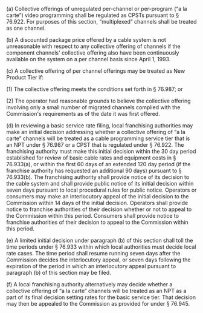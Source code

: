 (a) Collective offerings of unregulated per-channel or per-program (“a la carte”) video programming shall be regulated as CPSTs pursuant to § 76.922. For purposes of this section, “multiplexed” channels shall be treated as one channel.

(b) A discounted package price offered by a cable system is not unreasonable with respect to any collective offering of channels if the component channels' collective offering also have been continuously available on the system on a per channel basis since April 1, 1993.

(c) A collective offering of per channel offerings may be treated as New Product Tier if:

(1) The collective offering meets the conditions set forth in § 76.987; or

(2) The operator had reasonable grounds to believe the collective offering involving only a small number of migrated channels complied with the Commission's requirements as of the date it was first offered.

(d) In reviewing a basic service rate filing, local franchising authorities may make an initial decision addressing whether a collective offering of “a la carte” channels will be treated as a cable programming service tier that is an NPT under § 76.987 or a CPST that is regulated under § 76.922. The franchising authority must make this initial decision within the 30 day period established for review of basic cable rates and equipment costs in § 76.933(a), or within the first 60 days of an extended 120 day period (if the franchise authority has requested an additional 90 days) pursuant to § 76.933(b). The franchising authority shall provide notice of its decision to the cable system and shall provide public notice of its initial decision within seven days pursuant to local procedural rules for public notice. Operators or consumers may make an interlocutory appeal of the initial decision to the Commission within 14 days of the initial decision. Operators shall provide notice to franchise authorities of their decision whether or not to appeal to the Commission within this period. Consumers shall provide notice to franchise authorities of their decision to appeal to the Commission within this period.

(e) A limited initial decision under paragraph (b) of this section shall toll the time periods under § 76.933 within which local authorities must decide local rate cases. The time period shall resume running seven days after the Commission decides the interlocutory appeal, or seven days following the expiration of the period in which an interlocutory appeal pursuant to paragraph (b) of this section may be filed.

(f) A local franchising authority alternatively may decide whether a collective offering of “a la carte” channels will be treated as an NPT as a part of its final decision setting rates for the basic service tier. That decision may then be appealed to the Commission as provided for under § 76.945.

